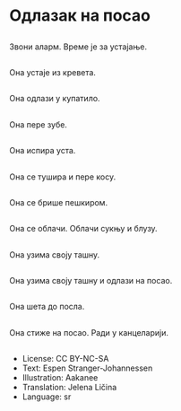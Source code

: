 # Одлазак на посао

##
Звони аларм. Време је за устајање.

##
Она устаје из кревета.

##
Она одлази у купатило.

##
Она пере зубе.

##
Она испира уста.

##
Она се тушира и пере косу.

##
Она се брише пешкиром.

##
Она се облачи. Облачи сукњу и блузу.

##
Она узима своју ташну.

##
Она узима своју ташну и одлази на посао.

##
Она шета до посла.

##
Она стиже на посао. Ради у канцеларији.

##
* License: CC BY-NC-SA
* Text: Espen Stranger-Johannessen
* Illustration: Aakanee
* Translation: Jelena Ličina
* Language: sr
